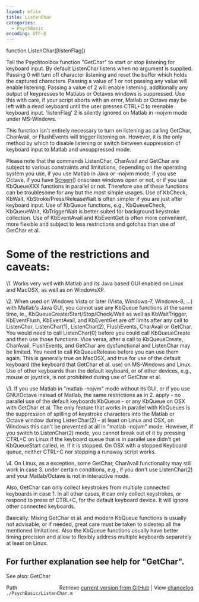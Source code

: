 ```yaml
---
layout: mfile
title: ListenChar
categories:
  - PsychBasic
encoding: UTF-8
---
```


function ListenChar([listenFlag])

Tell the Psychtoolbox function "GetChar" to start or stop listening for
keyboard input.  By default ListenChar listens when no argument is
supplied.  Passing 0 will turn off character listening and reset the
buffer which holds the captured characters. Passing a value of 1 or not
passing any value will enable listening. Passing a value of 2 will enable
listening, additionally any output of keypresses to Matlabs or Octaves
windows is suppressed. Use this with care, if your script aborts with an
error, Matlab or Octave may be left with a dead keyboard until the user
presses CTRL+C to reenable keyboard input. 'listenFlag' 2 is silently
ignored on Matlab in -nojvm mode under MS-Windows.

This function isn't entirely necessary to turn on listening as calling
GetChar, CharAvail, or FlushEvents will trigger listening on. However,
it is the only method by which to disable listening or switch between
suppression of keyboard input to Matlab and unsuppressed mode.

Please note that the commands ListenChar, CharAvail and GetChar are
subject to various constraints and limitations, depending on the
operating system you use, if you use Matlab in Java or -nojvm mode, if
you use Octave, if you have [Screen](/docs/Screen)() onscreen windows open or not, or if
you use KbQueueXXX functions in parallel or not. Therefore use of these
functions can be troublesome for any but the most simple usages. Use of
KbCheck, KbWait, KbStroke/Press/ReleaseWait is often simpler if you are
just after keyboard input. Use of KbQueue functions, e.g., KbQueueCheck,
KbQueueWait, KbTriggerWait is better suited for background keystroke
collection. Use of KbEventAvail and KbEventGet is often more convenient,
more flexible and subject to less restrictions and gotchas than use of
GetChar et al.

# Some of the restrictions and caveats:

\1. Works very well with Matlab and its Java based GUI enabled on Linux
and MacOSX, as well as on WindowsXP.

\2. When used on Windows Vista or later (Vista, Windows-7, Windows-8, ...)
with Matlab's Java GUI, you cannot use any KbQueue functions at the same
time, ie., KbQueueCreate/Start/Stop/Check/Wait as well as KbWaitTrigger,
KbEventFlush, KbEventAvail, and KbEventGet are off limits after any call
to ListenChar, ListenChar(1), ListenChar(2), FlushEvents, CharAvail or
GetChar. You would need to call ListenChar(0) before you could call
KbQueueCreate and then use those functions. Vice versa, after a call to
KbQueueCreate, CharAvail, FlushEvents, and GetChar are dysfunctional and
ListenChar may be limited. You need to call KbQueueRelease before you can
use them again. This is generally true on MacOSX, and true for use of the
default keyboard (the keyboard that GetChar et al. use) on MS-Windows and
Linux. Use of other keyboards than the default keyboard, or of other
devices, e.g., mouse or joystick, is not prohibited during use of GetChar
et al.

\3. If you use Matlab in "matlab -nojvm" mode without its GUI, or if you
use GNU/Octave instead of Matlab, the same restrictions as in 2. apply -
no parallel use of the default keyboards KbQueue - or any KbQueue on OSX
with GetChar et al. The only feature that works in parallel with KbQueues
is the suppression of spilling of keystroke characters into the Matlab or
Octave window during ListenChar(2) - at least on Linux and OSX, on
Windows this can't be prevented at all in "matlab -nojvm" mode. However,
if you switch to ListenChar(2) mode, you cannot break out of it by
pressing CTRL+C on Linux if the keyboard queue that is in parallel use
didn't get KbQueueStart called, ie. if it is stopped. On OSX with a
stopped Keyboard queue, neither CTRL+C nor stopping a runaway script
works.

\4. On Linux, as a exception, some GetChar, CharAvail functionality may
still work in case 3. under certain conditions, e.g., if you don't use
ListenChar(2) and your Matlab/Octave is not in interactive mode.

Also, GetChar can only collect keystrokes from multiple connected
keyboards in case 1. In all other cases, it can only collect keystrokes,
or respond to press of CTRL+C, for the default keyboard device. It will
ignore other connected keyboards.

Basically: Mixing GetChar et al. and modern KbQueue functions is usually
not advisable, or if needed, great care must be taken to sidestep all the
mentioned limitations. Also the KbQueue functions usually have better
timing precision and allow to flexibly address multiple keyboards
separately at least on Linux.


For further explanation see help for "GetChar".
----

See also: GetChar


<div class="code_header" style="text-align:right;">
  <span style="float:left;">Path&nbsp;&nbsp;</span> <span class="counter">Retrieve <a href=
  "https://raw.github.com/Psychtoolbox-3/Psychtoolbox-3/beta/./PsychBasic/ListenChar.m">current version from GitHub</a> | View <a href=
  "https://github.com/Psychtoolbox-3/Psychtoolbox-3/commits/beta/./PsychBasic/ListenChar.m">changelog</a></span>
</div>
<div class="code">
  <code>./PsychBasic/ListenChar.m</code>
</div>

